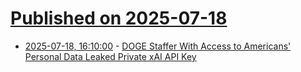 # [Published on 2025-07-18](index.md)

* [2025-07-18, 16:10:00](https://soylentnews.org/article.pl?sid=25/07/18/011202&from=rss) - [DOGE Staffer With Access to Americans' Personal Data Leaked Private xAI API Key](https://soylentnews.org/article.pl?sid=25/07/18/011202&from=rss)
